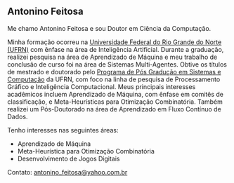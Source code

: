 ## Antonino Feitosa

Me chamo Antonino Feitosa e sou Doutor em Ciência da Computação.

Minha formação ocorreu na [Universidade Federal do Rio Grande do Norte (UFRN)](https://www.ufrn.br/) com ênfase na área de Inteligência Artificial. Durante a graduação, realizei pesquisa na área de Aprendizado de Máquina e meu trabalho de conclusão de curso foi na área de Sistemas Multi-Agentes.
Obtive os títulos de mestrado e doutorado pelo [Programa de Pós Gradução em Sistemas e Computação](https://sigaa.ufrn.br/sigaa/public/programa/portal.jsf?id=73) da UFRN, com foco na linha de pesquisa de Processamento Gráfico e Inteligência Computacional. Meus principais interesses acadêmicos incluem Aprendizado de Máquina, com ênfase em comitês de classificação, e Meta-Heurísticas para Otimização Combinatória. Também realizei um Pós-Doutorado na área de Aprendizado em Fluxo Contínuo de Dados.

Tenho interesses nas seguintes áreas:
- Aprendizado de Máquina
- Meta-Heurística para Otimização Combinatória
- Desenvolvimento de Jogos Digitais

Contato: <a href="mailto:antonino_feitosa@yahoo.com.br">antonino_feitosa@yahoo.com.br</a>
